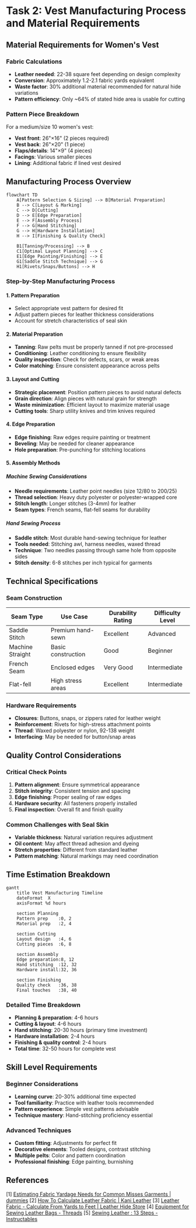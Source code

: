 # Task 2: Vest Manufacturing Process and Material Requirements

## Material Requirements for Women's Vest

### Fabric Calculations
- **Leather needed**: 22-38 square feet depending on design complexity
- **Conversion**: Approximately 1.2-2.1 fabric yards equivalent
- **Waste factor**: 30% additional material recommended for natural hide variations
- **Pattern efficiency**: Only ~64% of stated hide area is usable for cutting

### Pattern Piece Breakdown
For a medium/size 10 women's vest:
- **Vest front**: 26"×16" (2 pieces required)  
- **Vest back**: 26"×20" (1 piece)
- **Flaps/details**: 14"×9" (4 pieces)
- **Facings**: Various smaller pieces
- **Lining**: Additional fabric if lined vest desired

## Manufacturing Process Overview

```mermaid
flowchart TD
    A[Pattern Selection & Sizing] --> B[Material Preparation]
    B --> C[Layout & Marking]
    C --> D[Cutting]
    D --> E[Edge Preparation]
    E --> F[Assembly Process]
    F --> G[Hand Stitching]
    G --> H[Hardware Installation]
    H --> I[Finishing & Quality Check]

    B1[Tanning/Processing] --> B
    C1[Optimal Layout Planning] --> C
    E1[Edge Painting/Finishing] --> E
    G1[Saddle Stitch Technique] --> G
    H1[Rivets/Snaps/Buttons] --> H
```

### Step-by-Step Manufacturing Process

#### 1. Pattern Preparation
- Select appropriate vest pattern for desired fit
- Adjust pattern pieces for leather thickness considerations
- Account for stretch characteristics of seal skin

#### 2. Material Preparation  
- **Tanning**: Raw pelts must be properly tanned if not pre-processed
- **Conditioning**: Leather conditioning to ensure flexibility
- **Quality inspection**: Check for defects, scars, or weak areas
- **Color matching**: Ensure consistent appearance across pelts

#### 3. Layout and Cutting
- **Strategic placement**: Position pattern pieces to avoid natural defects
- **Grain direction**: Align pieces with natural grain for strength
- **Waste minimization**: Efficient layout to maximize material usage
- **Cutting tools**: Sharp utility knives and trim knives required

#### 4. Edge Preparation
- **Edge finishing**: Raw edges require painting or treatment
- **Beveling**: May be needed for cleaner appearance
- **Hole preparation**: Pre-punching for stitching locations

#### 5. Assembly Methods

##### Machine Sewing Considerations
- **Needle requirements**: Leather point needles (size 12/80 to 200/25)
- **Thread selection**: Heavy duty polyester or polyester-wrapped core
- **Stitch length**: Longer stitches (3-4mm) for leather
- **Seam types**: French seams, flat-fell seams for durability

##### Hand Sewing Process  
- **Saddle stitch**: Most durable hand-sewing technique for leather
- **Tools needed**: Stitching awl, harness needles, waxed thread
- **Technique**: Two needles passing through same hole from opposite sides
- **Stitch density**: 6-8 stitches per inch typical for garments

## Technical Specifications

### Seam Construction
| Seam Type | Use Case | Durability Rating | Difficulty Level |
|-----------|----------|-------------------|------------------|
| Saddle Stitch | Premium hand-sewn | Excellent | Advanced |
| Machine Straight | Basic construction | Good | Beginner |
| French Seam | Enclosed edges | Very Good | Intermediate |
| Flat-fell | High stress areas | Excellent | Intermediate |

### Hardware Requirements
- **Closures**: Buttons, snaps, or zippers rated for leather weight
- **Reinforcement**: Rivets for high-stress attachment points  
- **Thread**: Waxed polyester or nylon, 92-138 weight
- **Interfacing**: May be needed for button/snap areas

## Quality Control Considerations

### Critical Check Points
1. **Pattern alignment**: Ensure symmetrical appearance
2. **Stitch integrity**: Consistent tension and spacing
3. **Edge finishing**: Proper sealing of raw edges
4. **Hardware security**: All fasteners properly installed
5. **Final inspection**: Overall fit and finish quality

### Common Challenges with Seal Skin
- **Variable thickness**: Natural variation requires adjustment
- **Oil content**: May affect thread adhesion and dyeing
- **Stretch properties**: Different from standard leather
- **Pattern matching**: Natural markings may need coordination

## Time Estimation Breakdown

```mermaid
gantt
    title Vest Manufacturing Timeline
    dateFormat  X
    axisFormat %d hours

    section Planning
    Pattern prep    :0, 2
    Material prep   :2, 4

    section Cutting  
    Layout design   :4, 6
    Cutting pieces  :6, 8

    section Assembly
    Edge preparation:8, 12
    Hand stitching  :12, 32
    Hardware install:32, 36
    
    section Finishing
    Quality check   :36, 38
    Final touches   :38, 40
```

### Detailed Time Breakdown
- **Planning & preparation**: 4-6 hours
- **Cutting & layout**: 4-6 hours  
- **Hand stitching**: 20-30 hours (primary time investment)
- **Hardware installation**: 2-4 hours
- **Finishing & quality control**: 2-4 hours
- **Total time**: 32-50 hours for complete vest

## Skill Level Requirements

### Beginner Considerations
- **Learning curve**: 20-30% additional time expected
- **Tool familiarity**: Practice with leather tools recommended
- **Pattern experience**: Simple vest patterns advisable
- **Technique mastery**: Hand-stitching proficiency essential

### Advanced Techniques
- **Custom fitting**: Adjustments for perfect fit
- **Decorative elements**: Tooled designs, contrast stitching
- **Multiple pelts**: Color and pattern coordination
- **Professional finishing**: Edge painting, burnishing

## References

[1] [Estimating Fabric Yardage Needs for Common Misses Garments | dummies](https://www.dummies.com/article/home-auto-hobbies/crafts/sewing/estimating-fabric-yardage-needs-for-common-misses-garments-192266/)
[2] [How To Calculate Leather Fabric | Kani Leather](https://www.kanileather.com/how-many-square-feet-leathers-do-i-need,2,284697)
[3] [Leather Fabric - Calculate From Yards to Feet | Leather Hide Store](https://leatherhidestore.com/leather-fabric-calculator)
[4] [Equipment for Sewing Leather Bags - Threads](https://www.threadsmagazine.com/2016/02/19/equipment-for-sewing-leather-bags)
[5] [Sewing Leather : 13 Steps - Instructables](https://www.instructables.com/Sewing-Leather-1/)